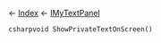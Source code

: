 ← [Index](Api-Index) ← [IMyTextPanel](Sandbox.ModAPI.Ingame.IMyTextPanel)

```csharpvoid ShowPrivateTextOnScreen()```